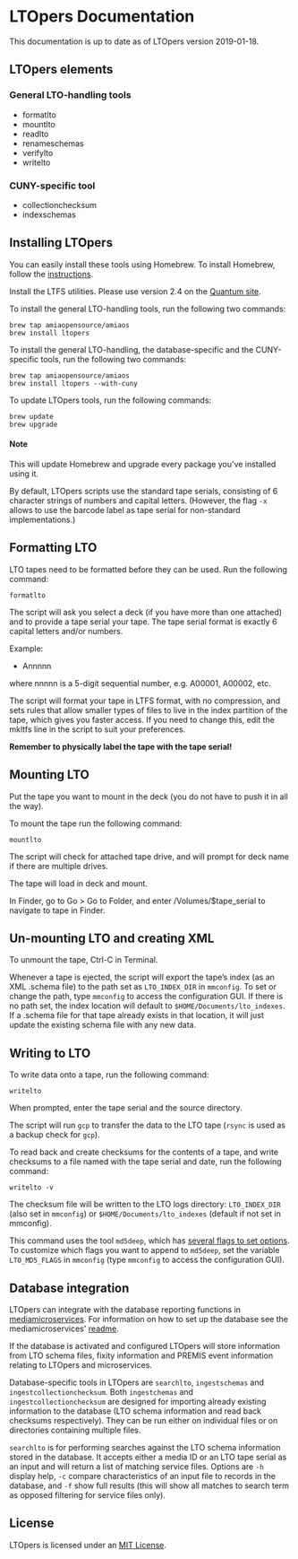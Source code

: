 # LTOpers Documentation

This documentation is up to date as of LTOpers version 2019-01-18.

## LTOpers elements

### General LTO-handling tools

- formatlto
- mountlto
- readlto
- renameschemas
- verifylto
- writelto

### CUNY-specific tool

- collectionchecksum
- indexschemas

## Installing LTOpers

You can easily install these tools using Homebrew. To install Homebrew, follow the [instructions](http://brew.sh/).

Install the LTFS utilities. Please use version 2.4 on the [Quantum site](https://www.quantum.com/serviceandsupport/softwareanddocumentationdownloads/ltfs/index.aspx?whattab=Third).

To install the general LTO-handling tools, run the following two commands:

```
brew tap amiaopensource/amiaos
brew install ltopers
```

To install the general LTO-handling, the database-specific and the CUNY-specific tools, run the following two commands:

```
brew tap amiaopensource/amiaos
brew install ltopers --with-cuny
```

To update LTOpers tools, run the following commands:

```
brew update
brew upgrade
```

#### Note

This will update Homebrew and upgrade every package you've installed using it.

By default, LTOpers scripts use the standard tape serials, consisting of 6 character strings of numbers and capital letters. (However, the flag `-x` allows to use the barcode label as tape serial for non-standard implementations.)

## Formatting LTO

LTO tapes need to be formatted before they can be used. Run the following command:

```
formatlto
```

The script will ask you select a deck (if you have more than one attached) and to provide a tape serial your tape. The tape serial format is exactly 6 capital letters and/or numbers.

Example:

- Annnnn

where nnnnn is a 5-digit sequential number, e.g. A00001, A00002, etc.

The script will format your tape in LTFS format, with no compression, and sets rules that allow smaller types of files to live in the index partition of the tape, which gives you faster access. If you need to change this, edit the mkltfs line in the script to suit your preferences.

**Remember to physically label the tape with the tape serial!**

## Mounting LTO

Put the tape you want to mount in the deck (you do not have to push it in all the way).

To mount the tape run the following command:

```
mountlto
```

The script will check for attached tape drive, and will prompt for deck name if there are multiple drives.

The tape will load in deck and mount.

In Finder, go to Go > Go to Folder, and enter /Volumes/$tape_serial to navigate to tape in Finder.

## Un-mounting LTO and creating XML

To unmount the tape, Ctrl-C in Terminal.

Whenever a tape is ejected, the script will export the tape’s index (as an XML .schema file) to the path set as `LTO_INDEX_DIR` in `mmconfig`. To set or change the path, type `mmconfig` to access the configuration GUI. If there is no path set, the index location will default to `$HOME/Documents/lto_indexes`. If a .schema file for that tape already exists in that location, it will just update the existing schema file with any new data.

## Writing to LTO

To write data onto a tape, run the following command:

```
writelto
```

When prompted, enter the tape serial and the source directory.

The script will run `gcp` to transfer the data to the LTO tape (`rsync` is used as a backup check for `gcp`).

To read back and create checksums for the contents of a tape, and write checksums to a file named with the tape serial and date, run the following command:

```
writelto -v
```

The checksum file will be written to the LTO logs directory: `LTO_INDEX_DIR` (also set in `mmconfig`) or `$HOME/Documents/lto_indexes` (default if not set in mmconfig).

This command uses the tool `md5deep`, which has [several flags to set options](http://md5deep.sourceforge.net/md5deep.html). To customize which flags you want to append to `md5deep`, set the variable `LTO_MD5_FLAGS` in `mmconfig` (type `mmconfig` to access the configuration GUI). 

## Database integration

LTOpers can integrate with the database reporting functions in [mediamicroservices](https://github.com/mediamicroservices/mm). For information on how to set up the database see the mediamicroservices' [readme](https://github.com/mediamicroservices/mm#database-instructions).

If the database is activated and configured LTOpers will store information from LTO schema files, fixity information and PREMIS event information relating to LTOpers and microservices.

Database-specific tools in LTOpers are `searchlto`, `ingestschemas` and `ingestcollectionchecksum`. Both `ingestchemas` and `ingestcollectionchecksum` are designed for importing already existing information to the database (LTO schema information and read back checksums respectively). They can be run either on individual files or on directories containing multiple files.

`searchlto` is for performing searches against the LTO schema information stored in the database. It accepts either a media ID or an LTO tape serial as an input and will return a list of matching service files. Options are `-h` display help, `-c` compare characteristics of an input file to records in the database, and `-f` show full results (this will show all matches to search term as opposed filtering for service files only).

## License

LTOpers is licensed under an <a href="https://github.com/amiaopensource/ltopers/blob/master/LICENSE">MIT License</a>.

